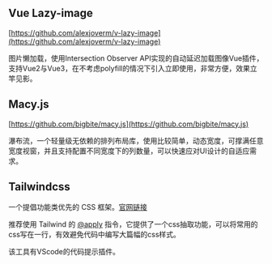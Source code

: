 <!--
 * @Author: ShawnPhang
 * @Date: 2022-04-22 15:06:59
 * @Description: 记录一些实用库
 * @LastEditors: ShawnPhang
 * @LastEditTime: 2022-04-22 15:38:19
 * @site: book.palxp.com
-->

## Vue Lazy-image
[https://github.com/alexjoverm/v-lazy-image](https://github.com/alexjoverm/v-lazy-image)

图片懒加载，使用Intersection Observer API实现的自动延迟加载图像Vue插件，支持Vue2与Vue3，在不考虑polyfill的情况下引入立即使用，非常方便，效果立竿见影。

## Macy.js
[https://github.com/bigbite/macy.js](https://github.com/bigbite/macy.js)

瀑布流，一个轻量级无依赖的排列布局库，使用比较简单，动态宽度，可撑满任意宽度视窗，并且支持配置不同宽度下的列数量，可以快速应对UI设计的自适应需求。


## Tailwindcss
一个提倡功能类优先的 CSS 框架。[官网链接](https://www.tailwindcss.cn/)

推荐使用 Tailwind 的 [@apply](https://www.tailwindcss.cn/docs/extracting-components#apply) 指令，它提供了一个css抽取功能，可以将常用的css写在一行，有效避免代码中编写大篇幅的css样式。

该工具有VScode的代码提示插件。